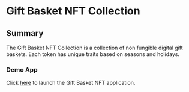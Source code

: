 # Gift Basket NFT Collection

## Summary

The Gift Basket NFT Collection is a collection of non fungible digital gift baskets. Each token has unique traits based on seasons and holidays.

### Demo App

Click [here](frontend/index.html) to launch the Gift Basket NFT application.
